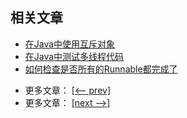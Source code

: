 ## 相关文章

+ [在Java中使用互斥对象](http://tu-yucheng.github.io/java-concurrency/2023/06/07/java-mutex.html)
+ [在Java中测试多线程代码](http://tu-yucheng.github.io/java-concurrency/2023/06/07/java-testing-multithreaded.html)
+ [如何检查是否所有的Runnable都完成了](http://tu-yucheng.github.io/java-concurrency/2023/06/07/java-runnables-check-status.html)

- 更多文章： [[<-- prev]](../java-concurrency-1/README.md)
- 更多文章： [[next -->]](../java-concurrency-simple/README.md)